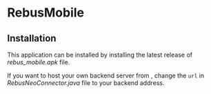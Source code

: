 # RebusMobile

## Installation

This application can be installed by installing the latest release of *rebus_mobile.apk* file.

If you want to host your own backend server from <INSERT LINK TO REBUSNEO HERE>, change the `url` in *RebusNeoConnector.java* file to your backend address. 
